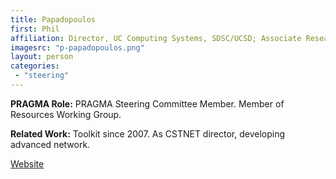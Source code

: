 ```yaml
---
title: Papadopoulos
first: Phil
affiliation: Director, UC Computing Systems, SDSC/UCSD; Associate Research Professor (Adjunct), Computer Science, UCSD, SDSC/UC San Diego
imagesrc: "p-papadopoulos.png"
layout: person
categories:
 - "steering"
---
```


**PRAGMA Role:** PRAGMA Steering Committee Member. Member of Resources Working Group.

**Related Work:** Toolkit since 2007. As CSTNET director, developing advanced network.

[Website][1]

[1]: http://users.sdsc.edu/~phil/homepage.html
